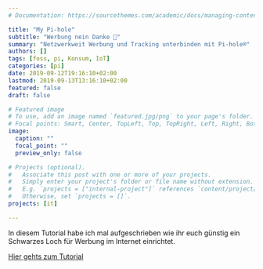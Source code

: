```yaml
---
# Documentation: https://sourcethemes.com/academic/docs/managing-content/

title: "My Pi-hole"
subtitle: "Werbung nein Danke 🚫"
summary: "Netzwerkweit Werbung und Tracking unterbinden mit Pi-hole®"
authors: []
tags: [foss, pi, Konsum, IoT]
categories: [pi]
date: 2019-09-12T19:16:10+02:00
lastmod: 2019-09-13T13:16:10+02:00
featured: false
draft: false

# Featured image
# To use, add an image named `featured.jpg/png` to your page's folder.
# Focal points: Smart, Center, TopLeft, Top, TopRight, Left, Right, BottomLeft, Bottom, BottomRight.
image:
  caption: ""
  focal_point: ""
  preview_only: false

# Projects (optional).
#   Associate this post with one or more of your projects.
#   Simply enter your project's folder or file name without extension.
#   E.g. `projects = ["internal-project"]` references `content/project/deep-learning/index.md`.
#   Otherwise, set `projects = []`.
projects: [it]

---
```


In diesem Tutorial habe ich mal aufgeschrieben wie ihr euch günstig ein Schwarzes Loch für Werbung im Internet einrichtet.

<a class="btn btn-info btn-lg btn-block p-4" href="/tutorials/raspberrypi/pihole/pihole/">Hier gehts zum Tutorial</a>
<br />